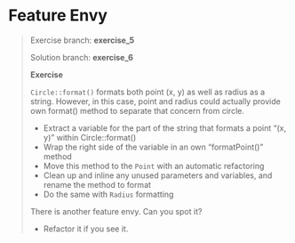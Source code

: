 # Feature Envy
> Exercise branch: **exercise_5**
> 
> Solution branch: **exercise_6**
>  
> **Exercise**
> 
> ```Circle::format()``` formats both point (x, y) as well as radius as a string. 
> However, in this case, point and radius could actually provide own format() method to separate that concern from circle.
>
>* Extract a variable for the part of the string that formats a point “(x, y)” within Circle::format()
>* Wrap the right side of the variable in an own “formatPoint()” method 
>* Move this method to the ```Point``` with an automatic refactoring
>* Clean up and inline any unused parameters and variables, and rename the method to format
>* Do the same with ```Radius``` formatting
>
> There is another feature envy. Can you spot it?
>* Refactor it if you see it.

